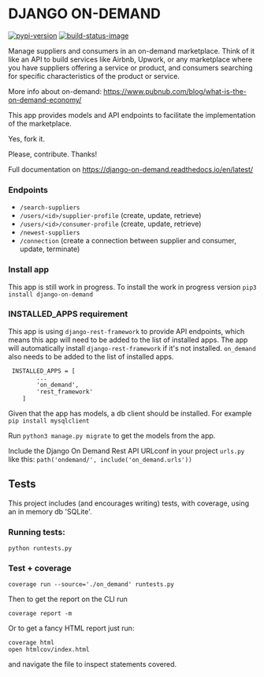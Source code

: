 # DJANGO ON-DEMAND

[![pypi-version]][pypi]
[![build-status-image]][travis]

[pypi-version]: https://img.shields.io/pypi/v/django-on-demand.svg
[pypi]: https://pypi.org/project/django-on-demand/
[build-status-image]: https://travis-ci.org/piraidev/django-on-demand.svg?branch=master
[travis]: https://travis-ci.org/piraidev/django-on-demand

Manage suppliers and consumers in an on-demand marketplace. 
Think of it like an API to build services like Airbnb, Upwork, or any marketplace where you have suppliers offering a service or product, and consumers searching for specific characteristics of the product or service.

More info about on-demand: https://www.pubnub.com/blog/what-is-the-on-demand-economy/

This app provides models and API endpoints to facilitate the implementation of the marketplace.


Yes, fork it.

Please, contribute.
Thanks!

Full documentation on https://django-on-demand.readthedocs.io/en/latest/

### Endpoints


* ``/search-suppliers``
* ``/users/<id>/supplier-profile`` (create, update, retrieve)
* ``/users/<id>/consumer-profile`` (create, update, retrieve)
* ``/newest-suppliers``
* ``/connection`` (create a connection between supplier and consumer, update, terminate)


### Install app
This app is still work in progress. To install the work in progress version 
`pip3 install django-on-demand`

### INSTALLED_APPS requirement
This app is using `django-rest-framework` to provide API endpoints, which means this app will need to be added to the list of installed apps.
The app will automatically install `django-rest-framework` if it's not installed.
`on_demand` also needs to be added to the list of installed apps.
```
 INSTALLED_APPS = [
        ...
        'on_demand',
        'rest_framework'
    ]
```

Given that the app has models, a db client should be installed. For example `pip install mysqlclient`

Run `python3 manage.py migrate` to get the models from the app.

Include the Django On Demand Rest API URLconf in your project `urls.py` like this: `path('ondemand/', include('on_demand.urls'))`

## Tests

This project includes (and encourages writing) tests, with coverage, using an in memory db 'SQLite'.

### Running tests:
```
python runtests.py 
````

### Test + coverage
```
coverage run --source='./on_demand' runtests.py
```

Then to get the report on the CLI run
```
coverage report -m
```

Or to get a fancy HTML report just run:
```
coverage html
open htmlcov/index.html
```
and navigate the file to inspect statements covered.